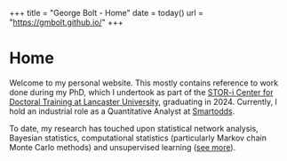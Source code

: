 +++
title = "George Bolt - Home"
date = today()
url = "https://gmbolt.github.io/"
+++

# Home

Welcome to my personal website. This mostly contains reference to work done during my PhD, which I undertook as part of the [STOR-i Center for Doctoral Training at Lancaster University](https://www.lancaster.ac.uk/stor-i/), graduating in 2024. Currently, I hold an industrial role as a Quantitative Analyst at [Smartodds](https://www.smartodds.co.uk/).

To date, my research has touched upon statistical network analysis, Bayesian statistics, computational statistics (particularly Markov chain Monte Carlo methods) and unsupervised learning ([see more](/pages/research)).
